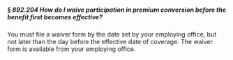 ##### § 892.204 How do I waive participation in premium conversion before the benefit first becomes effective? #####

You must file a waiver form by the date set by your employing office, but not later than the day before the effective date of coverage. The waiver form is available from your employing office.
